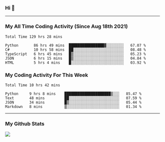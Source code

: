 ### Hi 🙂

---

### My All Time Coding Activity (Since Aug 18th 2021)
<!--START_SECTION:waka-all-->
```text
Total Time 129 hrs 28 mins

Python       86 hrs 49 mins  ████████████████▓░░░░░░░░   67.07 % 
C#           10 hrs 58 mins  ██░░░░░░░░░░░░░░░░░░░░░░░   08.48 % 
TypeScript   6 hrs 45 mins   █▒░░░░░░░░░░░░░░░░░░░░░░░   05.23 % 
JSON         6 hrs 15 mins   █▒░░░░░░░░░░░░░░░░░░░░░░░   04.84 % 
HTML         5 hrs 4 mins    █░░░░░░░░░░░░░░░░░░░░░░░░   03.92 % 
```
<!--END_SECTION:waka-all-->

### My Coding Activity For This Week
<!--START_SECTION:waka-week-->
```text
Total Time 10 hrs 42 mins

Python     9 hrs 8 mins    █████████████████████▒░░░   85.47 % 
Text       48 mins         ██░░░░░░░░░░░░░░░░░░░░░░░   07.59 % 
JSON       34 mins         █▒░░░░░░░░░░░░░░░░░░░░░░░   05.44 % 
Markdown   8 mins          ▒░░░░░░░░░░░░░░░░░░░░░░░░   01.34 % 
```
<!--END_SECTION:waka-week-->

---

### My Github Stats
[![](https://github-readme-stats.vercel.app/api?username=eroxl&count_private=true&show_icons=true&include_all_commits=true&theme=onedark)](https://github.com/Eroxl)
